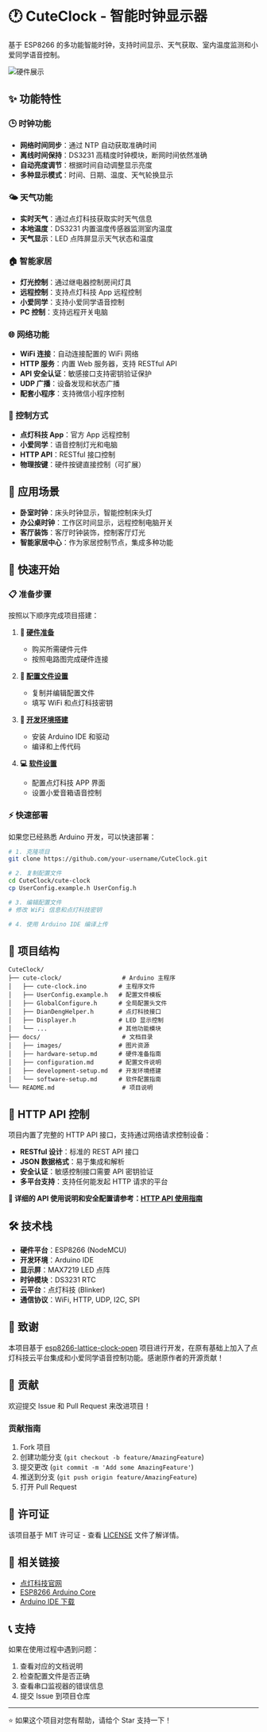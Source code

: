 # 🕐 CuteClock - 智能时钟显示器

基于 ESP8266 的多功能智能时钟，支持时间显示、天气获取、室内温度监测和小爱同学语音控制。

![硬件展示](docs/images/e2ce0f45-2c47-4a7a-b525-de5610985562.gif)

## ✨ 功能特性

### 🕒 时钟功能

- **网络时间同步**：通过 NTP 自动获取准确时间
- **离线时间保持**：DS3231 高精度时钟模块，断网时间依然准确
- **自动亮度调节**：根据时间自动调整显示亮度
- **多种显示模式**：时间、日期、温度、天气轮换显示

### 🌤️ 天气功能

- **实时天气**：通过点灯科技获取实时天气信息
- **本地温度**：DS3231 内置温度传感器监测室内温度
- **天气显示**：LED 点阵屏显示天气状态和温度

### 🏠 智能家居

- **灯光控制**：通过继电器控制房间灯具
- **远程控制**：支持点灯科技 App 远程控制
- **小爱同学**：支持小爱同学语音控制
- **PC 控制**：支持远程开关电脑

### 🌐 网络功能

- **WiFi 连接**：自动连接配置的 WiFi 网络
- **HTTP 服务**：内置 Web 服务器，支持 RESTful API
- **API 安全认证**：敏感接口支持密钥验证保护
- **UDP 广播**：设备发现和状态广播
- **配套小程序**：支持微信小程序控制

### 📱 控制方式

- **点灯科技 App**：官方 App 远程控制
- **小爱同学**：语音控制灯光和电脑
- **HTTP API**：RESTful 接口控制
- **物理按键**：硬件按键直接控制（可扩展）

## 🎯 应用场景

- **卧室时钟**：床头时钟显示，智能控制床头灯
- **办公桌时钟**：工作区时间显示，远程控制电脑开关
- **客厅装饰**：客厅时钟装饰，控制客厅灯光
- **智能家居中心**：作为家居控制节点，集成多种功能

## 🚀 快速开始

### 📋 准备步骤

按照以下顺序完成项目搭建：

1. **📃 [硬件准备](docs/hardware-setup.md)**

   - 购买所需硬件元件
   - 按照电路图完成硬件连接

2. **🚀 [配置文件设置](docs/configuration.md)**

   - 复制并编辑配置文件
   - 填写 WiFi 和点灯科技密钥

3. **🔧 [开发环境搭建](docs/development-setup.md)**

   - 安装 Arduino IDE 和驱动
   - 编译和上传代码

4. **💻 [软件设置](docs/software-setup.md)**
   - 配置点灯科技 APP 界面
   - 设置小爱音箱语音控制

### ⚡ 快速部署

如果您已经熟悉 Arduino 开发，可以快速部署：

```bash
# 1. 克隆项目
git clone https://github.com/your-username/CuteClock.git

# 2. 复制配置文件
cd CuteClock/cute-clock
cp UserConfig.example.h UserConfig.h

# 3. 编辑配置文件
# 修改 WiFi 信息和点灯科技密钥

# 4. 使用 Arduino IDE 编译上传
```

## 📖 项目结构

```
CuteClock/
├── cute-clock/                 # Arduino 主程序
│   ├── cute-clock.ino         # 主程序文件
│   ├── UserConfig.example.h   # 配置文件模板
│   ├── GlobalConfigure.h      # 全局配置头文件
│   ├── DianDengHelper.h       # 点灯科技接口
│   ├── Displayer.h            # LED 显示控制
│   └── ...                    # 其他功能模块
├── docs/                       # 文档目录
│   ├── images/                # 图片资源
│   ├── hardware-setup.md      # 硬件准备指南
│   ├── configuration.md       # 配置文件说明
│   ├── development-setup.md   # 开发环境搭建
│   └── software-setup.md      # 软件配置指南
└── README.md                   # 项目说明
```

## 🔌 HTTP API 控制

项目内置了完整的 HTTP API 接口，支持通过网络请求控制设备：

- **RESTful 设计**：标准的 REST API 接口
- **JSON 数据格式**：易于集成和解析
- **安全认证**：敏感控制接口需要 API 密钥验证
- **多平台支持**：支持任何能发起 HTTP 请求的平台

**📖 详细的 API 使用说明和安全配置请参考：[HTTP API 使用指南](docs/api-usage.md)**

## 🛠️ 技术栈

- **硬件平台**：ESP8266 (NodeMCU)
- **开发环境**：Arduino IDE
- **显示屏**：MAX7219 LED 点阵
- **时钟模块**：DS3231 RTC
- **云平台**：点灯科技 (Blinker)
- **通信协议**：WiFi, HTTP, UDP, I2C, SPI

## 🙏 致谢

本项目基于 [esp8266-lattice-clock-open](https://gitee.com/lengff/esp8266-lattice-clock-open) 项目进行开发，在原有基础上加入了点灯科技云平台集成和小爱同学语音控制功能。感谢原作者的开源贡献！

## 🤝 贡献

欢迎提交 Issue 和 Pull Request 来改进项目！

### 贡献指南

1. Fork 项目
2. 创建功能分支 (`git checkout -b feature/AmazingFeature`)
3. 提交更改 (`git commit -m 'Add some AmazingFeature'`)
4. 推送到分支 (`git push origin feature/AmazingFeature`)
5. 打开 Pull Request

## 📄 许可证

该项目基于 MIT 许可证 - 查看 [LICENSE](LICENSE) 文件了解详情。

## 🔗 相关链接

- [点灯科技官网](https://diandeng.tech/)
- [ESP8266 Arduino Core](https://github.com/esp8266/Arduino)
- [Arduino IDE 下载](https://www.arduino.cc/en/software)

## 📞 支持

如果在使用过程中遇到问题：

1. 查看对应的文档说明
2. 检查配置文件是否正确
3. 查看串口监视器的错误信息
4. 提交 Issue 到项目仓库

---

⭐ 如果这个项目对您有帮助，请给个 Star 支持一下！
